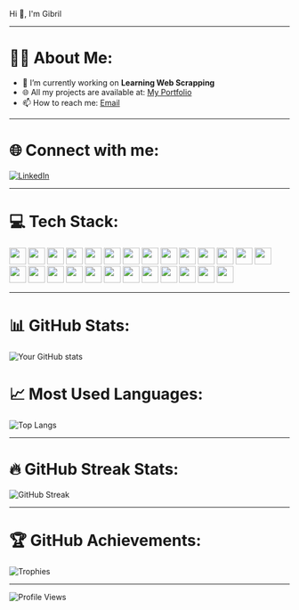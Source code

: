 Hi 👋, I'm Gibril

---

# 🧑‍💻 About Me:
- 🚀 I’m currently working on **Learning Web Scrapping**
- 🌐 All my projects are available at: [My Portfolio](https://gibrilkharfallah.github.io/Portfolio/)
- 📫 How to reach me: [Email](kharfallahgibril@gmail.com)

---

# 🌐 Connect with me:
[![LinkedIn](https://img.shields.io/badge/LinkedIn-%230077B5.svg?logo=linkedin&logoColor=white)]([https://linkedin.com/in/your-profile](https://www.linkedin.com/in/gibril-kharfallah-6b5664255/))  

---

# 💻 Tech Stack:
<p align="left">
  <img src="https://img.shields.io/badge/-HTML5-%23E34F26?logo=html5&logoColor=white" height="30"/> 
  <img src="https://img.shields.io/badge/-CSS3-%231572B6?logo=css3&logoColor=white" height="30"/>
  <img src="https://img.shields.io/badge/-JavaScript-%23F7DF1E?logo=javascript&logoColor=black" height="30"/> 
  <img src="https://img.shields.io/badge/-React-%2361DAFB?logo=react&logoColor=black" height="30"/>
  <img src="https://img.shields.io/badge/-Node.js-%23339933?logo=node.js&logoColor=white" height="30"/>
  <img src="https://img.shields.io/badge/-Express.js-%23000000?logo=express&logoColor=white" height="30"/>
  <img src="https://img.shields.io/badge/-Sequelize-%235259CC?logo=sequelize&logoColor=white" height="30"/>
  <img src="https://img.shields.io/badge/-NPM-%23CB3837?logo=npm&logoColor=white" height="30"/>
  <img src="https://img.shields.io/badge/-Three.js-%23000000?logo=three.js&logoColor=white" height="30"/>
  <img src="https://img.shields.io/badge/-Python-%233776AB?logo=python&logoColor=white" height="30"/>
  <img src="https://img.shields.io/badge/-Matplotlib-%23ffffff?logo=matplotlib&logoColor=blue" height="30"/>
  <img src="https://img.shields.io/badge/-NumPy-%23013243?logo=numpy&logoColor=white" height="30"/>
  <img src="https://img.shields.io/badge/-SciPy-%230C55A5?logo=scipy&logoColor=white" height="30"/>
  <img src="https://img.shields.io/badge/-Pandas-%23150458?logo=pandas&logoColor=white" height="30"/>
  <img src="https://img.shields.io/badge/-Scikit--learn-%23F7931E?logo=scikit-learn&logoColor=white" height="30"/>
  <img src="https://img.shields.io/badge/-Seaborn-%2365C2CB?logo=seaborn&logoColor=white" height="30"/>
  <img src="https://img.shields.io/badge/-Plotly-%23036FE8?logo=plotly&logoColor=white" height="30"/>
  <img src="https://img.shields.io/badge/-Tkinter-%23FF6F00?logo=tkinter&logoColor=white" height="30"/>
  <img src="https://img.shields.io/badge/-PHP-%235259CC?logo=php&logoColor=white" height="30"/>
  <img src="https://img.shields.io/badge/-MySQL-%234479A1?logo=mysql&logoColor=white" height="30"/>
  <img src="https://img.shields.io/badge/-Bash-%234EAA25?logo=gnu-bash&logoColor=white" height="30"/>
  <img src="https://img.shields.io/badge/-R-%23276DC3?logo=r&logoColor=white" height="30"/>
  <img src="https://img.shields.io/badge/-C-%23A8B9CC?logo=c&logoColor=black" height="30"/>
  <img src="https://img.shields.io/badge/-MATLAB-%23FF6F00?logo=mathworks&logoColor=white" height="30"/>
  <img src="https://img.shields.io/badge/-Java-%23007396?logo=java&logoColor=white" height="30"/>
  <img src="https://img.shields.io/badge/-Git-%23F05032?logo=git&logoColor=white" height="30"/>
</p>

---

# 📊 GitHub Stats:
![Your GitHub stats](https://github-readme-stats.vercel.app/api?username=GibrilKharfallah&show_icons=true&theme=dark)

# 📈 Most Used Languages:
![Top Langs](https://github-readme-stats.vercel.app/api/top-langs/?username=GibrilKharfallah&layout=compact&theme=dark)

---

# 🔥 GitHub Streak Stats:
![GitHub Streak](https://streak-stats.demolab.com?user=GibrilKharfallah&theme=dark&hide_border=true)

---

# 🏆 GitHub Achievements:
![Trophies](https://github-profile-trophy.vercel.app/?username=GibrilKharfallah&theme=onedark)

---

![Profile Views](https://komarev.com/ghpvc/?username=GibrilKharfallah&color=800020)
